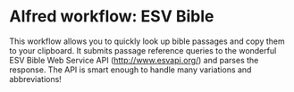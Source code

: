 # Alfred workflow: ESV Bible
This workflow allows you to quickly look up bible passages and copy them to your clipboard. It submits passage reference queries to the wonderful ESV Bible Web Service API (http://www.esvapi.org/) and parses the response. The API is smart enough to handle many variations and abbreviations!
